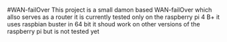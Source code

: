 #WAN-failOver
This project is a small damon based WAN-failOver which allso serves as a router 
it is currently tested only on the raspberry pi 4 B+
it uses raspbian buster in 64 bit 
it shoud work on other versions of the raspberry pi but is not tested yet
